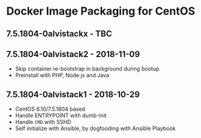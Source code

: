 # Docker Image Packaging for CentOS

## 7.5.1804-0alvistackx - TBC

## 7.5.1804-0alvistack2 - 2018-11-09

  - Skip container re-bootstrap in background during bootup
  - Preinstall with PHP, Node.js and Java

## 7.5.1804-0alvistack1 - 2018-10-29

  - CentOS 6.10/7.5.1804 based
  - Handle ENTRYPOINT with dumb-init
  - Handle `CMD` with SSHD
  - Self initialize with Ansible, by dogfooding with Ansible Playbook
